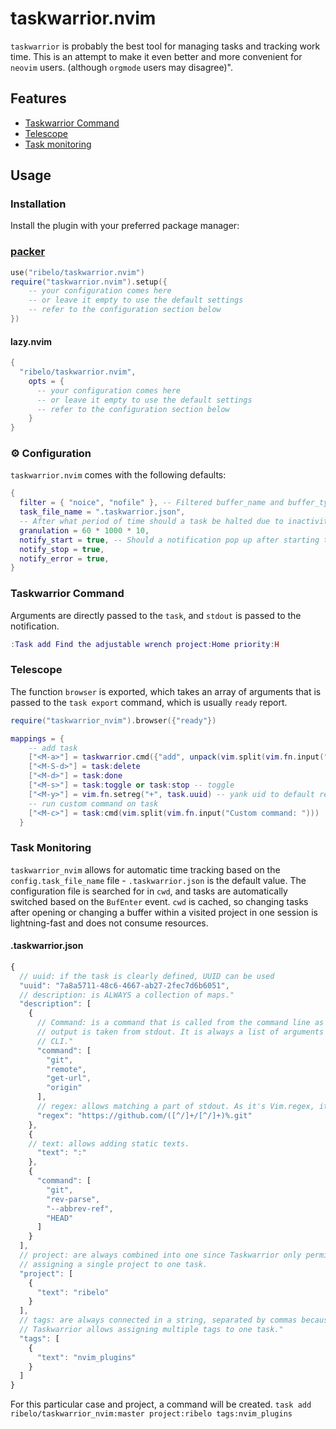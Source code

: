 # taskwarrior.nvim

`taskwarrior` is probably the best tool for managing tasks and tracking work
time. This is an attempt to make it even better and more convenient for
`neovim` users. (although `orgmode` users may disagree)".

## Features

- [Taskwarrior Command](#taskwarrior-command)
- [Telescope](#telescope)
- [Task monitoring](#task-monitoring)

## Usage

### Installation

Install the plugin with your preferred package manager:

### [packer](https://github.com/wbthomason/packer.nvim)

```lua
use("ribelo/taskwarrior.nvim")
require("taskwarrior.nvim").setup({
    -- your configuration comes here
    -- or leave it empty to use the default settings
    -- refer to the configuration section below
})
```

#### lazy.nvim

```lua
{
  "ribelo/taskwarrior.nvim",
    opts = {
      -- your configuration comes here
      -- or leave it empty to use the default settings
      -- refer to the configuration section below
    }
}
```

### ⚙️ Configuration

`taskwarrior.nvim` comes with the following defaults:

```lua
{
  filter = { "noice", "nofile" }, -- Filtered buffer_name and buffer_type.
  task_file_name = ".taskwarrior.json", 
  -- After what period of time should a task be halted due to inactivity?
  granulation = 60 * 1000 * 10,
  notify_start = true, -- Should a notification pop up after starting the task?
  notify_stop = true,
  notify_error = true,
}
```

### Taskwarrior Command 

Arguments are directly passed to the `task`, and `stdout` is passed to the notification.

```lua
:Task add Find the adjustable wrench project:Home priority:H
```
### Telescope

The function `browser` is exported, which takes an array of arguments that is
passed to the `task export` command, which is usually `ready` report. 

```lua
require("taskwarrior_nvim").browser({"ready"})
```

```lua
mappings = {
    -- add task
    ["<M-a>"] = taskwarrior.cmd({"add", unpack(vim.split(vim.fn.input("Custom command: "))))
    ["<M-S-d>"] = task:delete 
    ["<M-d>"] = task:done
    ["<M-s>"] = task:toggle or task:stop -- toggle
    ["<M-y>"] = vim.fn.setreg("+", task.uuid) -- yank uid to default register
    -- run custom command on task
    ["<M-c>"] = task:cmd(vim.split(vim.fn.input("Custom command: "))) 
  }
```

### Task Monitoring

`taskwarrior_nvim` allows for automatic time tracking based on the
`config.task_file_name` file - `.taskwarrior.json` is the default value. The
configuration file is searched for in `cwd`, and tasks are automatically
switched based on the `BufEnter` event. `cwd` is cached, so changing tasks
after opening or changing a buffer within a visited project in one session is
lightning-fast and does not consume resources.

#### .taskwarrior.json

```javascript
{
  // uuid: if the task is clearly defined, UUID can be used 
  "uuid": "7a8a5711-48c6-4667-ab27-2fec7d6b6051",
  // description: is ALWAYS a collection of maps."
  "description": [
    {
      // Command: is a command that is called from the command line as is and its
      // output is taken from stdout. It is always a list of arguments passed to the
      // CLI."
      "command": [
        "git",
        "remote",
        "get-url",
        "origin"
      ],
      // regex: allows matching a part of stdout. As it's Vim.regex, it's magical!
      "regex": "https://github.com/([^/]+/[^/]+)%.git"
    },
    {
    // text: allows adding static texts.
      "text": ":"
    },
    {
      "command": [
        "git",
        "rev-parse",
        "--abbrev-ref",
        "HEAD"
      ]
    }
  ],
  // project: are always combined into one since Taskwarrior only permits
  // assigning a single project to one task.
  "project": [
    {
      "text": "ribelo"
    }
  ],
  // tags: are always connected in a string, separated by commas because
  // Taskwarrior allows assigning multiple tags to one task."
  "tags": [
    {
      "text": "nvim_plugins"
    }
  ]
}
````

For this particular case and project, a command will be created.
`task add ribelo/taskwarrior_nvim:master project:ribelo tags:nvim_plugins`
